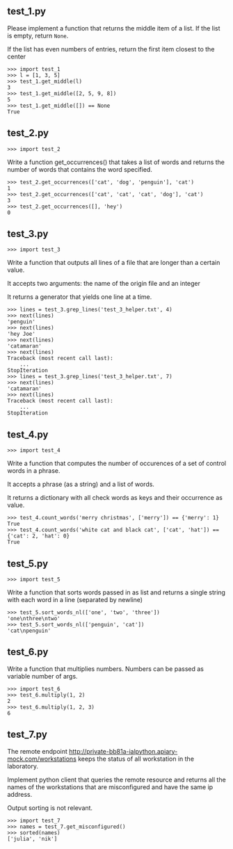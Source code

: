 ## test_1.py

Please implement a function that returns the middle item of a list. If
the list is empty, return `None`.

If the list has even numbers of entries, return the first item closest to the
center

    >>> import test_1
    >>> l = [1, 3, 5]
    >>> test_1.get_middle(l)
    3
    >>> test_1.get_middle([2, 5, 9, 8])
    5
    >>> test_1.get_middle([]) == None
    True


## test_2.py

    >>> import test_2

Write a function get_occurrences() that takes a list of words and returns the
number of words that contains the word specified.

    >>> test_2.get_occurrences(['cat', 'dog', 'penguin'], 'cat')
    1
    >>> test_2.get_occurrences(['cat', 'cat', 'cat', 'dog'], 'cat')
    3
    >>> test_2.get_occurrences([], 'hey')
    0


## test_3.py

    >>> import test_3

Write a function that outputs all lines of a file that are longer than a certain
value.

It accepts two arguments: the name of the origin file and an integer

It returns a generator that yields one line at a time.

    >>> lines = test_3.grep_lines('test_3_helper.txt', 4)
    >>> next(lines)
    'penguin'
    >>> next(lines)
    'hey Joe'
    >>> next(lines)
    'catamaran'
    >>> next(lines)
    Traceback (most recent call last):
        ...
    StopIteration
    >>> lines = test_3.grep_lines('test_3_helper.txt', 7)
    >>> next(lines)
    'catamaran'
    >>> next(lines)
    Traceback (most recent call last):
        ...
    StopIteration


## test_4.py

    >>> import test_4

Write a function that computes the number of occurences of a set of control
words in a phrase.

It accepts a phrase (as a string) and a list of words.

It returns a dictionary with all check words as keys and their occurrence
as value.


    >>> test_4.count_words('merry christmas', ['merry']) == {'merry': 1}
    True
    >>> test_4.count_words('white cat and black cat', ['cat', 'hat']) == {'cat': 2, 'hat': 0}
    True


## test_5.py


    >>> import test_5

Write a function that sorts words passed in as list and returns a single string
with each word in a line (separated by newline)


    >>> test_5.sort_words_nl(['one', 'two', 'three'])
    'one\nthree\ntwo'
    >>> test_5.sort_words_nl(['penguin', 'cat'])
    'cat\npenguin'


## test_6.py

Write a function that multiplies numbers. Numbers can be passed as variable
number of args.

    >>> import test_6
    >>> test_6.multiply(1, 2)
    2
    >>> test_6.multiply(1, 2, 3)
    6


## test_7.py

The remote endpoint http://private-bb81a-ialpython.apiary-mock.com/workstations
keeps the status of all workstation in the laboratory.

Implement python client that queries the remote resource and returns all the
names of the workstations that are misconfigured and have the same ip address.

Output sorting is not relevant.

    >>> import test_7
    >>> names = test_7.get_misconfigured()
    >>> sorted(names)
    ['julia', 'nik']
